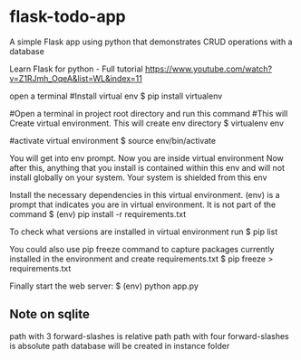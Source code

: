 # flask-todo-app
A simple Flask app using python that demonstrates CRUD operations with a database

Learn Flask for python - Full tutorial
https://www.youtube.com/watch?v=Z1RJmh_OqeA&list=WL&index=11


open a terminal
#Install virtual env
$ pip install virtualenv

#Open a terminal in project root directory and run this command
#This will Create virtual environment. This will create  env directory
$ virtualenv env

#activate virtual environment
$ source env/bin/activate

You will get into env prompt. Now you are inside virtual environment
Now after this, anything that you install is contained within this env
and will not install globally on your system. Your system is shielded from this env

Install the necessary dependencies in this virtual environment.
(env) is a prompt that indicates you are in virtual environment. It is
not part of the command
$ (env) pip install -r requirements.txt

To check what versions are installed in virtual environment run
$ pip list

You could also use pip freeze command to capture packages currently
installed in the environment and create requirements.txt
$ pip freeze > requirements.txt


Finally start the web server:
$ (env) python app.py

Note on sqlite
--------
path with 3 forward-slashes is relative path 
path with four forward-slashes is absolute path
database will be created in instance folder

